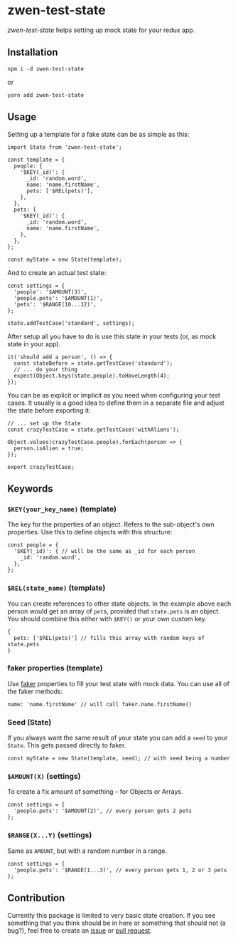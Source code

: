 # zwen-test-state

*zwen-test-state* helps setting up mock state for your redux app.

## Installation
```
npm i -d zwen-test-state
```
or
```
yarn add zwen-test-state
```

## Usage
Setting up a template for a fake state can be as simple as this:
```
import State from 'zwen-test-state';

const template = {
  people: {
    '$KEY(_id)': {
      _id: 'random.word',
      name: 'name.firstName',
      pets: ['$REL(pets)'],
    },
  },
  pets: {
    '$KEY(_id)': {
      _id: 'random.word',
      name: 'name.firstName',
    },
  },
};

const myState = new State(template);
```
And to create an actual test state:
```
const settings = {
  'people': '$AMOUNT(3)',
  'people.pets': '$AMOUNT(1)',
  'pets': '$RANGE(10...12)',
};

state.addTestCase('standard', settings);
```
After setup all you have to do is use this state in your tests (or, as mock
state in your app).
```
it('should add a person', () => {
  const stateBefore = state.getTestCase('standard');
  // ... do your thing
  expect(Object.keys(state.people).toHaveLength(4);
});
```
You can be as explicit or implicit as you need when configuring your test cases. It usually is a good idea to define them in a separate file and adjust the state before exporting it:
```
// ... set up the State
const crazyTestCase = state.getTestCase('withAliens');

Object.values(crazyTestCase.people).forEach(person => {
  person.isAlien = true;
});

export crazyTestCase;
```

## Keywords
### `$KEY(your_key_name)` (template)
The key for the properties of an object. Refers to the sub-object's own properties. Use this to define objects with this structure:
```
const people = {
  '$KEY(_id)': { // will be the same as _id for each person
    _id: 'random.word',
  },
};
```

### `$REL(state_name)` (template)
You can create references to other state objects. In the example above each person would get an array of `pet`s, provided that `state.pets` is an object. You should combine this either with `$KEY()` or your own custom key.
```
{
  pets: ['$REL(pets)'] // fills this array with random keys of state.pets
}
```

### faker properties (template)
Use [faker](https://github.com/Marak/Faker.js#readme) properties to fill your test state with mock data. You can use all of the faker methods:
```
name: 'name.firstName' // will call faker.name.firstName()
```

### Seed (State)
If you always want the same result of your state you can add a  `seed` to your `State`. This gets passed directly to faker.
```
const myState = new State(template, seed); // with seed being a number
```

### `$AMOUNT(X)` (settings)
To create a fix amount of something – for Objects or Arrays.
```
const settings = {
  'people.pets': '$AMOUNT(2)', // every person gets 2 pets
};
```

### `$RANGE(X...Y)` (settings)
Same as `AMOUNT`, but with a random number in a range.
```
const settings = {
  'people.pets': '$RANGE(1...3)', // every person gets 1, 2 or 3 pets
};
```

## Contribution
Currently this package is limited to very basic state creation. If you see something that you think should be in here or something that should not (a bug?), feel free to create an [issue]() or [pull request]().
